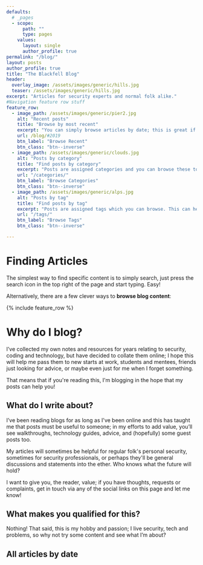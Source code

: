 ```yaml
---
defaults:
  # _pages
  - scope:
      path: ""
      type: pages
    values:
      layout: single
      author_profile: true
permalink: "/blog/"
layout: posts
author_profile: true
title: "The Blackfell Blog"
header:
  overlay_image: /assets/images/generic/hills.jpg
  teaser: /assets/images/generic/hills.jpg
excerpt: "Articles for security experts and normal folk alike."
#Navigation feature row stuff
feature_row:
  - image_path: /assets/images/generic/pier2.jpg
    alt: "Recent posts"
    title: "Browse by most recent"
    excerpt: "You can simply browse articles by date; this is great if you want to browse and just see what the blog is all about. Posts are organised by year and you'll see the most recent content first."
    url: /blog/#2019
    btn_label: "Browse Recent"
    btn_class: "btn--inverse"
  - image_path: /assets/images/generic/clouds.jpg
    alt: "Posts by category"
    title: "Find posts by category"
    excerpt: "Posts are assigned categories and you can browse these to find content. This can help if you're interested in technical content only, or if you're looking for general guidance."
    url: "/categories/"
    btn_label: "Browse Categories"
    btn_class: "btn--inverse"
  - image_path: /assets/images/generic/alps.jpg
    alt: "Posts by tag"
    title: "Find posts by tag"
    excerpt: "Posts are assigned tags which you can browse. This can help if you're interested in specific technologies or subjects; you may find this helpful to learn about, say Python, Windows or passwords."
    url: "/tags/"
    btn_label: "Browse Tags"
    btn_class: "btn--inverse"

---
```


# Finding Articles
The simplest way to find specific content is to simply search, just press the search icon in the top right of the page and start typing. Easy!

Alternatively, there are a few clever ways to **browse blog content**:

{% include feature_row %}

# Why do I blog?

I’ve collected my own notes and resources for years relating to security, coding and technology, but have decided to collate them online; I hope this will help me pass them to new starts at work, students and mentees, friends just looking for advice, or maybe even just for me when I forget something.

That means that if you're reading this, I'm blogging in the hope that my posts can help you!

## What do I write about?

I’ve been reading blogs for as long as I've been online and this has taught me that posts must be useful to someone; in my efforts to add value, you’ll see walkthroughs, technology guides, advice, and (hopefully) some guest posts too.

My articles will sometimes be helpful for regular folk's personal security, sometimes for security professionals, or perhaps they'll be general discussions and statements into the ether. Who knows what the future will hold? 

I want to give you, the reader, value; if you have thoughts, requests or complaints, get in touch via any of the social links on this page and let me know!

## What makes you qualified for this?

Nothing! That said, this is my hobby and passion; I live security, tech and problems, so why not try some content and see what I’m about?

## All articles by date

